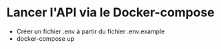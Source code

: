# Lancer l'API via le Docker-compose 

- Créer un fichier .env à partir du fichier .env.example 
- docker-compose up 